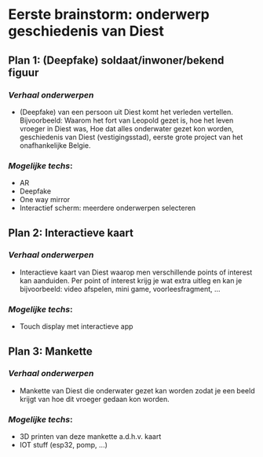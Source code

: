 # Eerste brainstorm: onderwerp geschiedenis van Diest

## Plan 1: (Deepfake) soldaat/inwoner/bekend figuur 
### *Verhaal onderwerpen*
* (Deepfake) van een persoon uit Diest komt het verleden vertellen. Bijvoorbeeld: Waarom het fort van Leopold gezet is, hoe het leven vroeger in Diest was, Hoe dat alles onderwater gezet kon worden, geschiedenis van Diest (vestigingsstad), eerste grote project van het onafhankelijke Belgie.

### *Mogelijke techs*:
* AR
* Deepfake
* One way mirror
* Interactief scherm: meerdere onderwerpen selecteren 

## Plan 2: Interactieve kaart
### *Verhaal onderwerpen*
* Interactieve kaart van Diest waarop men verschillende points of interest kan aanduiden. Per point of interest krijg je wat extra uitleg en kan je bijvoorbeeld: video afspelen, mini game, voorleesfragment, ...

### *Mogelijke techs*:
* Touch display met interactieve app

## Plan 3: Mankette
### *Verhaal onderwerpen*
* Mankette van Diest die onderwater gezet kan worden zodat je een beeld krijgt van hoe dit vroeger gedaan kon worden.

### *Mogelijke techs*:
* 3D printen van deze mankette a.d.h.v. kaart
* IOT stuff (esp32, pomp, ...)

